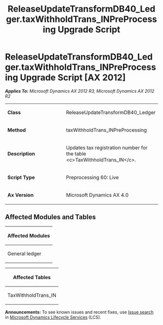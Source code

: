 ﻿---
title: ReleaseUpdateTransformDB40_Ledger.taxWithholdTrans_INPreProcessing Upgrade Script
TOCTitle: ReleaseUpdateTransformDB40_Ledger.taxWithholdTrans_INPreProcessing Upgrade Script
ms:assetid: 004904b5-2f37-5932-1d92-fe4d06d349e1
ms:mtpsurl: https://msdn.microsoft.com/en-us/library/JJ684605(v=AX.60)
ms:contentKeyID: 49706302
ms.date: 05/18/2015
mtps_version: v=AX.60
---

# ReleaseUpdateTransformDB40\_Ledger.taxWithholdTrans\_INPreProcessing Upgrade Script [AX 2012]


_**Applies To:** Microsoft Dynamics AX 2012 R3, Microsoft Dynamics AX 2012 R2_

<table>
<colgroup>
<col style="width: 50%" />
<col style="width: 50%" />
</colgroup>
<tbody>
<tr class="odd">
<td><p><strong>Class</strong></p></td>
<td><p>ReleaseUpdateTransformDB40_Ledger</p></td>
</tr>
<tr class="even">
<td><p><strong>Method</strong></p></td>
<td><p>taxWithholdTrans_INPreProcessing</p></td>
</tr>
<tr class="odd">
<td><p><strong>Description</strong></p></td>
<td><p>Updates tax registration number for the table &lt;c&gt;TaxWithholdTrans_IN&lt;/c&gt;.</p></td>
</tr>
<tr class="even">
<td><p><strong>Script Type</strong></p></td>
<td><p>Preprocessing 60: Live</p></td>
</tr>
<tr class="odd">
<td><p><strong>Ax Version</strong></p></td>
<td><p>Microsoft Dynamics AX 4.0</p></td>
</tr>
</tbody>
</table>


## Affected Modules and Tables

<table>
<colgroup>
<col style="width: 100%" />
</colgroup>
<thead>
<tr class="header">
<th><p>Affected Modules</p></th>
</tr>
</thead>
<tbody>
<tr class="odd">
<td><p>General ledger</p></td>
</tr>
</tbody>
</table>


<table>
<colgroup>
<col style="width: 100%" />
</colgroup>
<thead>
<tr class="header">
<th><p>Affected Tables</p></th>
</tr>
</thead>
<tbody>
<tr class="odd">
<td><p>TaxWithholdTrans_IN</p></td>
</tr>
</tbody>
</table>

  
**Announcements:** To see known issues and recent fixes, use [Issue search](http://go.microsoft.com/fwlink/?linkid=389258) in [Microsoft Dynamics Lifecycle Services](http://go.microsoft.com/fwlink/?linkid=306505) (LCS).

